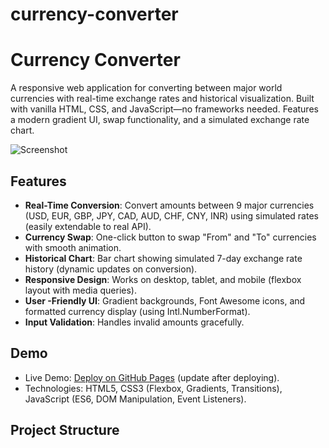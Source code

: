 # currency-converter
# Currency Converter

A responsive web application for converting between major world currencies with real-time exchange rates and historical visualization. Built with vanilla HTML, CSS, and JavaScript—no frameworks needed. Features a modern gradient UI, swap functionality, and a simulated exchange rate chart.

![Screenshot](https://via.placeholder.com/800x600?text=Currency+Converter+UI) <!-- Replace with actual screenshot from assets/images/ -->

## Features
- **Real-Time Conversion**: Convert amounts between 9 major currencies (USD, EUR, GBP, JPY, CAD, AUD, CHF, CNY, INR) using simulated rates (easily extendable to real API).
- **Currency Swap**: One-click button to swap "From" and "To" currencies with smooth animation.
- **Historical Chart**: Bar chart showing simulated 7-day exchange rate history (dynamic updates on conversion).
- **Responsive Design**: Works on desktop, tablet, and mobile (flexbox layout with media queries).
- **User -Friendly UI**: Gradient backgrounds, Font Awesome icons, and formatted currency display (using Intl.NumberFormat).
- **Input Validation**: Handles invalid amounts gracefully.

## Demo
- Live Demo: [Deploy on GitHub Pages](https://yourusername.github.io/currency-converter) (update after deploying).
- Technologies: HTML5, CSS3 (Flexbox, Gradients, Transitions), JavaScript (ES6, DOM Manipulation, Event Listeners).

## Project Structure
